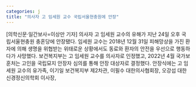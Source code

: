 ```yaml
---
categories: j
title: "의사자 고 임세원 교수 국립서울현충원에 안장"
---
```

[의학신문·일간보사=이상만 기자] 의사자 고 임세원 교수의 유해가 지난 24일 오후 국립서울현충원 충혼당에 안장됐다. 임세원 교수는 2018년 12월 31일 피해망상을 가진 환자에 의해 생명을 위협받는 위태로운 상황에서도 동료와 환자의 안전을 우선으로 행동하다가 사망했다. 보건복지부는 고 임세원 교수를 의사자로 인정했고, 2022년 4월 국가보훈처는 고인을 국립묘지 안장자 심의를 통해 안장 대상자로 결정했다. 안장식에는 고 임세원 교수의 유가족, 이기일 보건복지부 제2차관, 이필수 대한의사협회장, 오강섭 대한신경정신의학회 이사장,
